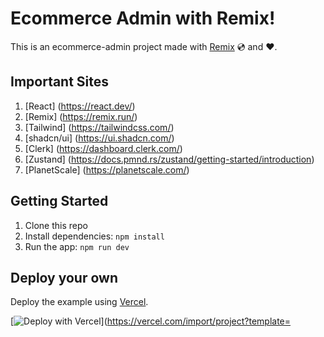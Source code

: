 # Ecommerce Admin with Remix!

This is an ecommerce-admin project made with [Remix](https://remix.run) 💿 and ♥️.

## Important Sites

1. [React] (https://react.dev/)
2. [Remix] (https://remix.run/)
3. [Tailwind] (https://tailwindcss.com/)
4. [shadcn/ui] (https://ui.shadcn.com/)
5. [Clerk] (https://dashboard.clerk.com/)
6. [Zustand] (https://docs.pmnd.rs/zustand/getting-started/introduction)
7. [PlanetScale] (https://planetscale.com/)

## Getting Started

1. Clone this repo
2. Install dependencies: `npm install`
3. Run the app: `npm run dev`

## Deploy your own

Deploy the example using [Vercel](https://vercel.com/now).

[![Deploy with Vercel](https://vercel.com/button)](https://vercel.com/import/project?template=
